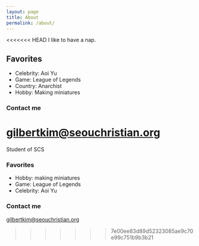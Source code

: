 ```yaml
---
layout: page
title: About
permalink: /about/
---
```


<<<<<<< HEAD
I like to have a nap.

## Favorites

* Celebrity: Aoi Yu
* Game: League of Legends
* Country: Anarchist
* Hobby: Making miniatures

### Contact me

[gilbertkim@seouchristian.org](mailto:gilbertkim@seouchristian.or)
=======
Student of SCS

### Favorites

* Hobby: making miniatures
* Game: League of Legends
* Celebrity: Aoi Yu

### Contact me

[gilbertkim@seouchristian.org](gilbertkim@seouchristian.org)
>>>>>>> 7e00ee83d89d52323085ae9c70e99c751b9b3b21
